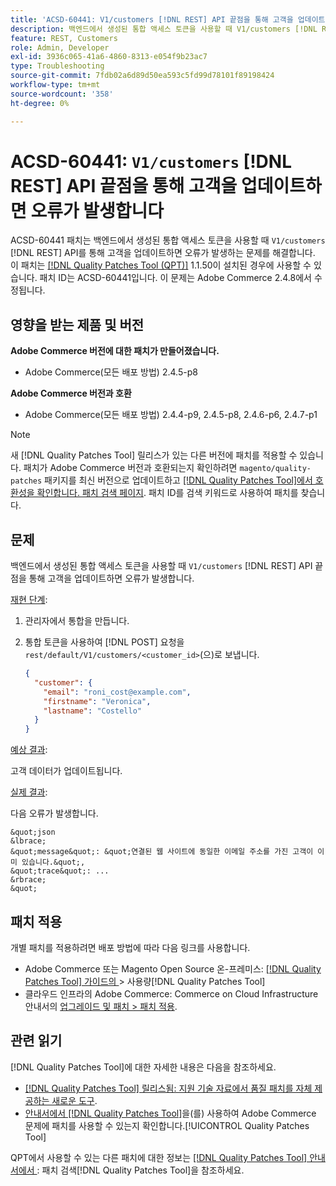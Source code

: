 ```yaml
---
title: 'ACSD-60441: V1/customers [!DNL REST] API 끝점을 통해 고객을 업데이트하면 오류가 발생합니다'
description: 백엔드에서 생성된 통합 액세스 토큰을 사용할 때 V1/customers [!DNL REST] API를 통해 고객을 업데이트하면 오류가 발생하는 Adobe Commerce 문제를 해결하려면 ACSD-60441 패치를 적용합니다.
feature: REST, Customers
role: Admin, Developer
exl-id: 3936c065-41a6-4860-8313-e054f9b23ac7
type: Troubleshooting
source-git-commit: 7fdb02a6d89d50ea593c5fd99d78101f89198424
workflow-type: tm+mt
source-wordcount: '358'
ht-degree: 0%

---
```


# ACSD-60441: `V1/customers` [!DNL REST] API 끝점을 통해 고객을 업데이트하면 오류가 발생합니다

ACSD-60441 패치는 백엔드에서 생성된 통합 액세스 토큰을 사용할 때 `V1/customers` [!DNL REST] API를 통해 고객을 업데이트하면 오류가 발생하는 문제를 해결합니다. 이 패치는 [[!DNL Quality Patches Tool (QPT)]](https://experienceleague.adobe.com/ko/docs/commerce-operations/tools/quality-patches-tool/quality-patches-tool-to-self-serve-quality-patches) 1.1.50이 설치된 경우에 사용할 수 있습니다. 패치 ID는 ACSD-60441입니다. 이 문제는 Adobe Commerce 2.4.8에서 수정됩니다.

## 영향을 받는 제품 및 버전

**Adobe Commerce 버전에 대한 패치가 만들어졌습니다.**

* Adobe Commerce(모든 배포 방법) 2.4.5-p8

**Adobe Commerce 버전과 호환**

* Adobe Commerce(모든 배포 방법) 2.4.4-p9, 2.4.5-p8, 2.4.6-p6, 2.4.7-p1

>[!NOTE]
>
>새 [!DNL Quality Patches Tool] 릴리스가 있는 다른 버전에 패치를 적용할 수 있습니다. 패치가 Adobe Commerce 버전과 호환되는지 확인하려면 `magento/quality-patches` 패키지를 최신 버전으로 업데이트하고 [[!DNL Quality Patches Tool]에서 호환성을 확인합니다. 패치 검색 페이지](https://experienceleague.adobe.com/tools/commerce-quality-patches/index.html?lang=ko). 패치 ID를 검색 키워드로 사용하여 패치를 찾습니다.

## 문제

백엔드에서 생성된 통합 액세스 토큰을 사용할 때 `V1/customers` [!DNL REST] API 끝점을 통해 고객을 업데이트하면 오류가 발생합니다.

<u>재현 단계</u>:

1. 관리자에서 통합을 만듭니다.
1. 통합 토큰을 사용하여 [!DNL POST] 요청을 `rest/default/V1/customers/<customer_id>`(으)로 보냅니다.

   ```json
   {
     "customer": {
       "email": "roni_cost@example.com",
       "firstname": "Veronica",
       "lastname": "Costello"
     }
   }
   ```

<u>예상 결과</u>:

고객 데이터가 업데이트됩니다.

<u>실제 결과</u>:

다음 오류가 발생합니다.

    &quot;json
    &lbrace;
    &quot;message&quot;: &quot;연결된 웹 사이트에 동일한 이메일 주소를 가진 고객이 이미 있습니다.&quot;,
    &quot;trace&quot;: ...
    &rbrace;
    &quot;

## 패치 적용

개별 패치를 적용하려면 배포 방법에 따라 다음 링크를 사용합니다.

* Adobe Commerce 또는 Magento Open Source 온-프레미스: [[!DNL Quality Patches Tool]  가이드의 &#x200B;](/help/tools/quality-patches-tool/usage.md)> 사용량[!DNL Quality Patches Tool]
* 클라우드 인프라의 Adobe Commerce: Commerce on Cloud Infrastructure 안내서의 [업그레이드 및 패치 > 패치 적용](https://experienceleague.adobe.com/docs/commerce-cloud-service/user-guide/develop/upgrade/apply-patches.html?lang=ko).

## 관련 읽기

[!DNL Quality Patches Tool]에 대한 자세한 내용은 다음을 참조하세요.

* [[!DNL Quality Patches Tool] 릴리스됨: 지원 기술 자료에서 품질 패치를 자체 제공하는 새로운 도구](https://experienceleague.adobe.com/ko/docs/commerce-operations/tools/quality-patches-tool/quality-patches-tool-to-self-serve-quality-patches).
* [&#x200B; 안내서에서  [!DNL Quality Patches Tool]](/help/tools/quality-patches-tool/patches-available-in-qpt/check-patch-for-magento-issue-with-magento-quality-patches.md)을(를) 사용하여 Adobe Commerce 문제에 패치를 사용할 수 있는지 확인합니다.[!UICONTROL Quality Patches Tool]


QPT에서 사용할 수 있는 다른 패치에 대한 정보는 [[!DNL Quality Patches Tool] 안내서에서 &#x200B;](https://experienceleague.adobe.com/tools/commerce-quality-patches/index.html?lang=ko): 패치 검색[!DNL Quality Patches Tool]을 참조하세요.
